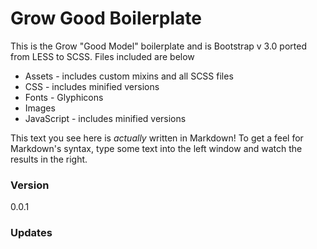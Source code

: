 # Grow Good Boilerplate

This is the Grow "Good Model" boilerplate and is Bootstrap v 3.0 ported from LESS to SCSS. Files included are below

  - Assets - includes custom mixins and all SCSS files
  - CSS - includes minified versions
  - Fonts - Glyphicons
  - Images
  - JavaScript - includes minified versions

This text you see here is *actually* written in Markdown! To get a feel for Markdown's syntax, type some text into the left window and watch the results in the right.

### Version
0.0.1

### Updates
